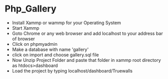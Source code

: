 # Php_Gallery
<ul>
  <li>Install Xammp or wammp for your Operating System</li>
  <li>Start Xammp</li>
  <li>Goto Chrome or any web browser and add localhost to your address bar of browser</li>
  <li>Click on phpmyadmin</li>
  <li>Make a database with name 'gallery'</li>
  <li>click on import and choose gallery.sql file</li>
  <li>Now Unzip Project Folder and paste that folder in xammp root directory as htdocs>dashboard</li>
  <li>Load the project by typing localhost/dashboard/Truewalls</li>
